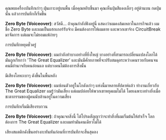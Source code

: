 คุณพบเครื่องบันทึกเก่าๆ ฝุ่นเกาะอยู่บนพื้น เมื่อคุณหยิบขึ้นมา คุณเห็นปุ่มสีแดงเล็กๆ อยู่ด้านบน กดปุ่มนั้น แล้วการบันทึกก็เริ่มขึ้น

**Zero Byte (Voiceover)**: สวัสดี... ถ้าคุณกำลังฟังอยู่นี่ แสดงว่าผมคงล้มเหลวในภารกิจแล้ว ผมชื่อ Zero Byte และผมเป็นแฮกเกอร์รับจ้าง มีคนต้องการให้ผมตาย และพวกเขาจ้าง CircuitBreak มาจัดการ แต่ผมจะไม่ยอมแพ้ง่ายๆ

การบันทึกหยุดชั่วครู่

**Zero Byte (Voiceover)**: ผมกำลังทำบางอย่างที่ยิ่งใหญ่ บางอย่างที่สามารถเปลี่ยนแปลงโลกได้ มันถูกเรียกว่า 'The Great Equalizer' และมันมีศักยภาพที่จะปรับสมดุลระหว่างคนรวยกับคนจน คนมีอำนาจกับคนอ่อนแอ แต่บางคนไม่ต้องการสิ่งนั้น

มีเสียงโลหะเบาๆ ดังขึ้นในพื้นหลัง

**Zero Byte (Voiceover)**: ผมซ่อนตัวอยู่ในโกดังเก่าๆ แห่งนี้มาหลายสัปดาห์แล้ว ทำงานเกี่ยวกับ The Great Equalizer ผมรู้ว่ามันเสี่ยง แต่ผมปล่อยให้พวกเขาหยุดผมไม่ได้ โดยเฉพาะอย่างยิ่งเมื่อชะตากรรมของผู้คนนับล้านอยู่ในความเสี่ยง

การบันทึกเริ่มมีเสียงรบกวน

**Zero Byte (Voiceover)**: ถ้าคุณเจอสิ่งนี้ ได้โปรดสัญญาว่าจะทำสิ่งที่ผมเริ่มต้นให้สำเร็จ โลกต้องการ The Great Equalizer และผมทำมันคนเดียวไม่ได้

เสียงสแตติกดังขึ้นอย่างกะทันหันก่อนที่การบันทึกจะสิ้นสุดลง
